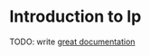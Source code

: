 # Introduction to lp

TODO: write [great documentation](http://jacobian.org/writing/what-to-write/)

